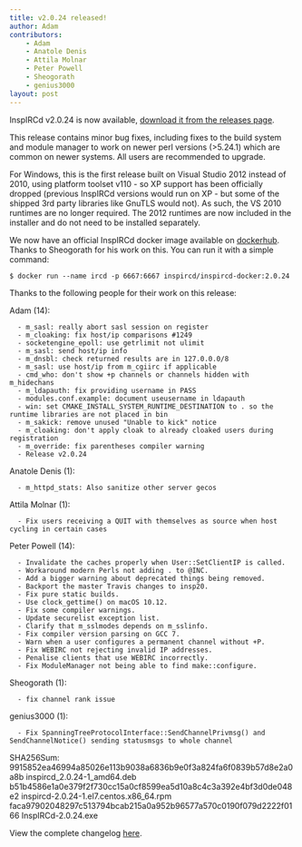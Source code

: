 ```yaml
---
title: v2.0.24 released!
author: Adam
contributors:
    - Adam
    - Anatole Denis
    - Attila Molnar
    - Peter Powell
    - Sheogorath
    - genius3000
layout: post
---
```


InspIRCd v2.0.24 is now available, [download it from the releases page](https://github.com/inspircd/inspircd/releases).


This release contains minor bug fixes, including fixes to the build system and module manager to work on newer perl versions (>5.24.1) which are common on newer systems. All users are recommended to upgrade.

<!--more-->

For Windows, this is the first release built on Visual Studio 2012 instead of 2010, using platform toolset v110 - so XP support has been officially dropped (previous InspIRCd versions would run on XP - but some of the shipped 3rd party libraries like GnuTLS would not). As such, the VS 2010 runtimes are no longer required. The 2012 runtimes are now included in the installer and do not need to be installed separately.

We now have an official InspIRCd docker image available on [dockerhub](https://hub.docker.com/r/inspircd/inspircd-docker/). Thanks to Sheogorath for his work on this. You can run it with a simple command:

```
$ docker run --name ircd -p 6667:6667 inspircd/inspircd-docker:2.0.24
```
 
Thanks to the following people for their work on this release:

Adam (14):

      - m_sasl: really abort sasl session on register
      - m_cloaking: fix host/ip comparisons #1249
      - socketengine_epoll: use getrlimit not ulimit
      - m_sasl: send host/ip info
      - m_dnsbl: check returned results are in 127.0.0.0/8
      - m_sasl: use host/ip from m_cgiirc if applicable
      - cmd_who: don't show +p channels or channels hidden with m_hidechans
      - m_ldapauth: fix providing username in PASS
      - modules.conf.example: document useusername in ldapauth
      - win: set CMAKE_INSTALL_SYSTEM_RUNTIME_DESTINATION to . so the runtime libraries are not placed in bin
      - m_sakick: remove unused "Unable to kick" notice
      - m_cloaking: don't apply cloak to already cloaked users during registration
      - m_override: fix parentheses compiler warning
      - Release v2.0.24

Anatole Denis (1):

      - m_httpd_stats: Also sanitize other server gecos

Attila Molnar (1):

      - Fix users receiving a QUIT with themselves as source when host cycling in certain cases

Peter Powell (14):

      - Invalidate the caches properly when User::SetClientIP is called.
      - Workaround modern Perls not adding . to @INC.
      - Add a bigger warning about deprecated things being removed.
      - Backport the master Travis changes to insp20.
      - Fix pure static builds.
      - Use clock_gettime() on macOS 10.12.
      - Fix some compiler warnings.
      - Update securelist exception list.
      - Clarify that m_sslmodes depends on m_sslinfo.
      - Fix compiler version parsing on GCC 7.
      - Warn when a user configures a permanent channel without +P.
      - Fix WEBIRC not rejecting invalid IP addresses.
      - Penalise clients that use WEBIRC incorrectly.
      - Fix ModuleManager not being able to find make::configure.

Sheogorath (1):

      - fix channel rank issue

genius3000 (1):

      - Fix SpanningTreeProtocolInterface::SendChannelPrivmsg() and SendChannelNotice() sending statusmsgs to whole channel

SHA256Sum:  
9915852ea46994a85026e113b9038a6836b9e0f3a824fa6f0839b57d8e2a0a8b  inspircd_2.0.24-1_amd64.deb  
b51b4586e1a0e379f2f730cc15a0cf8599ea5d10a8c4c3a392e4bf3d0de048e2  inspircd-2.0.24-1.el7.centos.x86_64.rpm  
faca97902048297c513794bcab215a0a952b96577a570c0190f079d2222f0166  InspIRCd-2.0.24.exe

View the complete changelog [here](https://github.com/inspircd/inspircd/compare/v2.0.23...v2.0.24).
